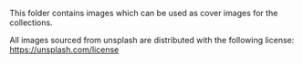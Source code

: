 This folder contains images which can be used as cover images for the collections.

All images sourced from unsplash are distributed with the following license: https://unsplash.com/license
